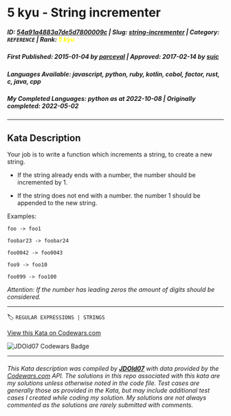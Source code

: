 # 5 kyu - String incrementer

##### **ID**: [54a91a4883a7de5d7800009c](https://www.codewars.com/kata/54a91a4883a7de5d7800009c) | **Slug**: [string-incrementer](https://www.codewars.com/kata/54a91a4883a7de5d7800009c) | **Category**: `REFERENCE` | **Rank**: <span style="color:yellow">5 kyu</span>

##### **First Published**: 2015-01-04 ***by*** [parceval](https://www.codewars.com/users/parceval) | **Approved**: 2017-02-14 ***by*** [suic](https://www.codewars.com/users/suic)

##### **Languages Available**: javascript, python, ruby, kotlin, cobol, factor, rust, c, java, cpp

##### **My Completed Languages**: python ***as at*** 2022-10-08 | **Originally completed**: 2022-05-02

---

## Kata Description


Your job is to write a function which increments a string, to create a new string.



- If the string already ends with a number, the number should be incremented by 1.

- If the string does not end with a number. the number 1 should be appended to the new string.



Examples:



`foo -> foo1`



`foobar23 -> foobar24`



`foo0042 -> foo0043`



`foo9 -> foo10`



`foo099 -> foo100`



*Attention: If the number has leading zeros the amount of digits should be considered.*



---


🏷 `REGULAR EXPRESSIONS | STRINGS`


[View this Kata on Codewars.com](https://www.codewars.com/kata/54a91a4883a7de5d7800009c)

![](https://www.codewars.com/users/jdold07/badges/large "JDOld07 Codewars Badge")

---

###### *This Kata description was compiled by [**JDOld07**](https://tpstech.dev) with data provided by the [Codewars.com](https://www.codewars.com) API.  The solutions in this repo associated with this kata are my solutions unless otherwise noted in the code file.  Test cases are generally those as provided in the Kata, but may include additional test cases I created while coding my solution.  My solutions are not always commented as the solutions are rarely submitted with comments.*
